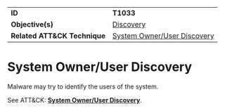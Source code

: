 |||
|---------|------------------------|
|**ID**|**T1033**|
|**Objective(s)**|[Discovery](https://github.com/MBCProject/mbc-markdown/tree/master/discovery)|
|**Related ATT&CK Technique**|[System Owner/User Discovery](https://attack.mitre.org/techniques/T1033)|


System Owner/User Discovery
===========================
Malware may try to identify the users of the system. 

See ATT&CK: [**System Owner/User Discovery**](https://attack.mitre.org/techniques/T1033).